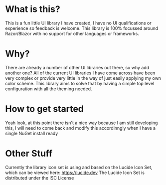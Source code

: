 # What is this?

This is a fun little UI library I have created, I have no UI qualifications or experience so feedback is welcome. This library is 100% focussed around Razor/Blazor with no support for other languages or frameworks.

# Why?

There are already a number of other UI libraries out there, so why add another one? All of the current UI libraries I have come across have been very complex or provide very little in the way of just easily applying my own color scheme. This library aims to solve that by having a simple top level configuration with all the theming needed.

# How to get started

Yeah look, at this point there isn't a nice way because I am still developing this, I will need to come back and modify this accordinngly when I have a single NuGet install ready

# Other Stuff
Currently the library icon set is using and based on the Lucide Icon Set, which can be viewed here: https://lucide.dev The Lucide Icon Set is distributed under the ISC License
